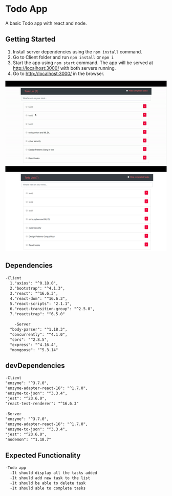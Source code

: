 # Todo App

A basic Todo app with react and node.

## Getting Started

1. Install server dependencies using the `npm install` command.
2. Go to Client folder and run `npm install` or `npm i`
2. Start the app using `npm start` command. The app will be served at <http://localhost:3000/> with both servers running.
3. Go to <http://localhost:3000/> in the browser.

!["Demo"](https://github.com/bhavBains/todo_list/blob/master/media/teradici-todo.gif?raw=true)
!["Demo"](https://github.com/bhavBains/todo_list/blob/master/media/To%20Do%20React%20App.png?raw=true)

## Dependencies

	-Client
	  1."axios": "^0.18.0",
	  2."bootstrap": "^4.1.3",
	  3."react": "^16.6.3",
	  4."react-dom": "^16.6.3",
	  5."react-scripts": "2.1.1",
	  6."react-transition-group": "^2.5.0",
	  7."reactstrap": "^6.5.0"

		-Server
	  "body-parser": "^1.18.3",
	  "concurrently": "^4.1.0",
	  "cors": "^2.8.5",
	  "express": "^4.16.4",
	  "mongoose": "^5.3.14"

## devDependencies

  	-Client
    "enzyme": "^3.7.0",
    "enzyme-adapter-react-16": "^1.7.0",
    "enzyme-to-json": "^3.3.4",
    "jest": "^23.6.0",
    "react-test-renderer": "^16.6.3"

	-Server
    "enzyme": "^3.7.0",
    "enzyme-adapter-react-16": "^1.7.0",
    "enzyme-to-json": "^3.3.4",
    "jest": "^23.6.0",
    "nodemon": "^1.18.7"

## Expected Functionality
  	-Todo app
	  -It should display all the tasks added
	  -It should add new task to the list
	  -It should be able to delete task
	  -It should able to complete tasks
